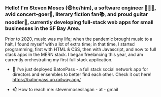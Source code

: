 ### Hello! I'm Steven Moses (😄he/him), a software engineer 👨🏾‍💻, avid concert-goer🎤, literary fiction fan📚, and proud guitar noodler🎸, currently developing full-stack web apps for small businesses in the SF Bay Area. 

Prior to 2020, music was my life; when the pandemic brought music to a halt, I found myself with a lot of extra time; in that time, I started programming, first with HTML & CSS, then with Javascript, and now to full stack apps in the MERN stack. I began freelancing this year, and am currently orchestrating my first full stack application.


- 🔭 I've just deployed BatonPass - a full stack social network app for directors and ensembles to better find each other.  Check it out here! <a>https://batonpass.up.railway.app/</a>

- 📫 How to reach me: stevenmosesilagan - at - gmail
<!--
**moses-codes/moses-codes** is a ✨ _special_ ✨ repository because its `README.md` (this file) appears on your GitHub profile.

Here are some ideas to get you started:

- 🔭 I’m currently working on ...
- 🌱 I’m currently learning ...
- 👯 I’m looking to collaborate on ...
- 🤔 I’m looking for help with ...
- 💬 Ask me about ...
- 📫 How to reach me: ...
- 😄 Pronouns: ...
- ⚡ Fun fact: ...
-->
